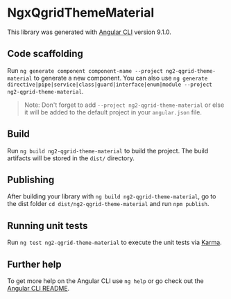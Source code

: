 # NgxQgridThemeMaterial

This library was generated with [Angular CLI](https://github.com/angular/angular-cli) version 9.1.0.

## Code scaffolding

Run `ng generate component component-name --project ng2-qgrid-theme-material` to generate a new component. You can also use `ng generate directive|pipe|service|class|guard|interface|enum|module --project ng2-qgrid-theme-material`.
> Note: Don't forget to add `--project ng2-qgrid-theme-material` or else it will be added to the default project in your `angular.json` file. 

## Build

Run `ng build ng2-qgrid-theme-material` to build the project. The build artifacts will be stored in the `dist/` directory.

## Publishing

After building your library with `ng build ng2-qgrid-theme-material`, go to the dist folder `cd dist/ng2-qgrid-theme-material` and run `npm publish`.

## Running unit tests

Run `ng test ng2-qgrid-theme-material` to execute the unit tests via [Karma](https://karma-runner.github.io).

## Further help

To get more help on the Angular CLI use `ng help` or go check out the [Angular CLI README](https://github.com/angular/angular-cli/blob/master/README.md).
